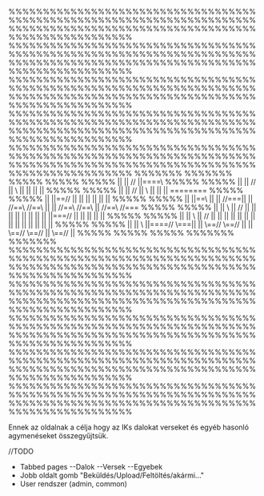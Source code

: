 %%%%%%%%%%%%%%%%%%%%%%%%%%%%%%%%%%%%%%%%%%%%%%%%%%%%%%%%%%%%%%%%%%%%%%%%%%%%%%%%%%%%%%%%%%%%%%%%%%%%%%%%%%%%%%%%%%%%%%%%%%%%%%
%%%%%%%%%%%%%%%%%%%%%%%%%%%%%%%%%%%%%%%%%%%%%%%%%%%%%%%%%%%%%%%%%%%%%%%%%%%%%%%%%%%%%%%%%%%%%%%%%%%%%%%%%%%%%%%%%%%%%%%%%%%%%%
%%%%%%%%%%%%%%%%%%%%%%%%%%%%%%%%%%%%%%%%%%%%%%%%%%%%%%%%%%%%%%%%%%%%%%%%%%%%%%%%%%%%%%%%%%%%%%%%%%%%%%%%%%%%%%%%%%%%%%%%%%%%%%
%%%%%%%%%%%%%%%%%%%%%%%%%%%%%%%%%%%%%%%%%%%%%%%%%%%%%%%%%%%%%%%%%%%%%%%%%%%%%%%%%%%%%%%%%%%%%%%%%%%%%%%%%%%%%%%%%%%%%%%%%%%%%%
%%%%%%%%%%%%%%%%%%%%%%%%%%%%%%%%%%%%%%%%%%%%%%%%%%%%%%%%%%%%%%%%%%%%%%%%%%%%%%%%%%%%%%%%%%%%%%%%%%%%%%%%%%%%%%%%%%%%%%%%%%%%%%
%%%%%%%                                                                                                                %%%%%%%
%%%%%                                                                                                                    %%%%%
%%%%%  ||   ||     //      ||====\\                                                                                      %%%%%
%%%%%  ||   ||    //       ||     \\              ||                      ||  ||                    ||                   %%%%%
%%%%%  ||   ||   //        ||      \\             ||                      ||  ||                 ========                %%%%%
%%%%%  ||   ||==//         ||       ||            ||                      ||  ||                    ||                   %%%%%
%%%%%  ||   ||==\\         ||       ||   //===||  ||   //==\\    //==\\   ||  ||   //==\\  //==\\   ||  //==\\   \//===  %%%%%
%%%%%  ||   ||   \\        ||      //   ||    ||  ||  ||        ||    ||  ||  ||  ||===//  ||       || ||    ||  ||      %%%%%
%%%%%  ||   ||    \\       ||     //    ||    ||  ||  ||        ||    ||  ||  ||  ||       ||       || ||    ||  ||      %%%%%
%%%%%  ||   ||     \\      ||====//      \\===||  ||   \\==//    \\==//   ||  ||   \\==//  \\==//   ||  \\==//   ||      %%%%%
%%%%%                                                                                                                    %%%%%
%%%%%%%                                                                                                                %%%%%%%
%%%%%%%%%%%%%%%%%%%%%%%%%%%%%%%%%%%%%%%%%%%%%%%%%%%%%%%%%%%%%%%%%%%%%%%%%%%%%%%%%%%%%%%%%%%%%%%%%%%%%%%%%%%%%%%%%%%%%%%%%%%%%%
%%%%%%%%%%%%%%%%%%%%%%%%%%%%%%%%%%%%%%%%%%%%%%%%%%%%%%%%%%%%%%%%%%%%%%%%%%%%%%%%%%%%%%%%%%%%%%%%%%%%%%%%%%%%%%%%%%%%%%%%%%%%%%
%%%%%%%%%%%%%%%%%%%%%%%%%%%%%%%%%%%%%%%%%%%%%%%%%%%%%%%%%%%%%%%%%%%%%%%%%%%%%%%%%%%%%%%%%%%%%%%%%%%%%%%%%%%%%%%%%%%%%%%%%%%%%%
%%%%%%%%%%%%%%%%%%%%%%%%%%%%%%%%%%%%%%%%%%%%%%%%%%%%%%%%%%%%%%%%%%%%%%%%%%%%%%%%%%%%%%%%%%%%%%%%%%%%%%%%%%%%%%%%%%%%%%%%%%%%%%
%%%%%%%%%%%%%%%%%%%%%%%%%%%%%%%%%%%%%%%%%%%%%%%%%%%%%%%%%%%%%%%%%%%%%%%%%%%%%%%%%%%%%%%%%%%%%%%%%%%%%%%%%%%%%%%%%%%%%%%%%%%%%%

Ennek az oldalnak a célja hogy az IKs dalokat verseket és egyéb hasonló agymenéseket összegyűjtsük.

//TODO
  - Tabbed pages
  --Dalok
  --Versek
  --Egyebek
  - Jobb oldalt gomb "Beküldés/Upload/Feltöltés/akármi..."
  - User rendszer (admin, common)
